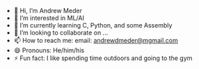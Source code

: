 - 👋 Hi, I’m Andrew Meder
- 👀 I’m interested in ML/AI
- 🌱 I’m currently learning C, Python, and some Assembly
- 💞️ I’m looking to collaborate on ...
- 📫 How to reach me: email: andrewdmeder@mgmail.com
- 😄 Pronouns: He/him/his
- ⚡ Fun fact: I like spending time outdoors and going to the gym

<!---
33AndrewM33/33AndrewM33 is a ✨ special ✨ repository because its `README.md` (this file) appears on your GitHub profile.
You can click the Preview link to take a look at your changes.
--->
